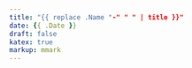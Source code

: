 ```yaml
---
title: "{{ replace .Name "-" " " | title }}"
date: {{ .Date }}
draft: false
katex: true
markup: mmark
---
```


